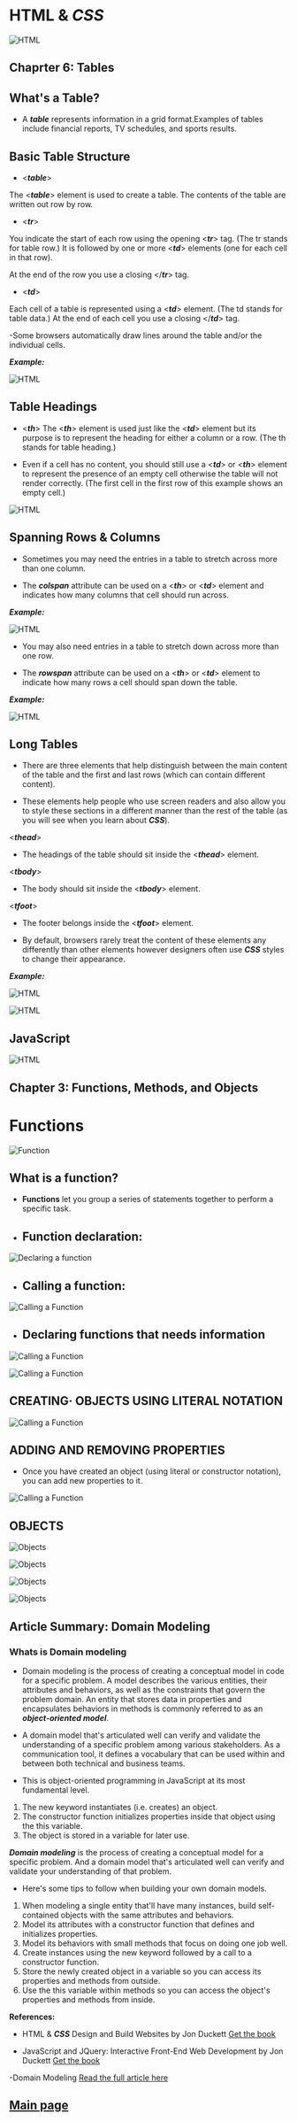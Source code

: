 # HTML & ***CSS***

![HTML](Images201/html2.png)

## Chaprter 6: Tables

## What's a Table?

- A ***table*** represents information in a grid format.Examples of tables include financial reports, TV schedules, and sports results.

## Basic Table Structure

- <***table***>

The <***table***> element is used to create a table. The contents of the table are written out row by row.

- <***tr***>

You indicate the start of each row using the opening <***tr***> tag. (The tr stands for table row.) It is followed by one or more <***td***> elements (one for each cell in that row).

At the end of the row you use a
closing </***tr***> tag.

- <***td***>

Each cell of a table is represented using a <***td***> element. (The td stands for table data.) At the end of each cell you use a closing </***td***> tag.

-Some browsers automatically draw lines around the table and/or the individual cells.

***Example:***

![HTML](Images201/tables1.png)

## Table Headings

- <***th***>
The <***th***> element is used just like the <***td***> element but its purpose is to represent the heading for either a column or a row. (The th stands for table heading.)

- Even if a cell has no content, you should still use a <***td***> or <***th***> element to represent the presence of an empty cell otherwise the table will not render correctly. (The first cell in the first row of this example shows an empty cell.)

![HTML](Images201/tables2.png)

## Spanning Rows & Columns

- Sometimes you may need the entries in a table to stretch across more than one column.

- The ***colspan*** attribute can be used on a <***th***> or <***td***> element and indicates how many columns that cell should run across.

***Example:***

![HTML](Images201/tables3.png)

- You may also need entries in a table to stretch down across more than one row.

- The ***rowspan*** attribute can be used on a <***th***> or <***td***> element to indicate how many rows a cell should span down the table.

***Example:***

![HTML](Images201/tables4.png)

## Long Tables

- There are three elements that help distinguish between the main content of the table and the first and last rows (which can contain different content).

- These elements help people who use screen readers and also allow you to style these sections in a different manner than the rest of the table (as you will see when you learn about ***CSS***).

<***thead***>

- The headings of the table should sit inside the <***thead***> element.

<***tbody***>

- The body should sit inside the <***tbody***> element.

<***tfoot***>

- The footer belongs inside the <***tfoot***> element.

- By default, browsers rarely treat the content of these elements any differently than other elements however designers often use ***CSS*** styles to change their appearance.

***Example:***

![HTML](Images201/tables5.png)

![HTML](Images201/tables6.png)

## JavaScript

![HTML](Images201/js.png)

## Chapter 3: Functions, Methods, and Objects

# Functions

![Function](../Images/function.gif)

## What is a function?

- **Functions** let you group a series of statements together to perform a
specific task.

- ## **Function declaration:**

![Declaring a function](../Images/functionwrite.jpg)


- ## **Calling a function:**


![Calling a Function](../Images/callingfunction.png)


- ## **Declaring functions that needs information**

![Calling a Function](Images201/functions1.png)

![Calling a Function](Images201/functions2.png)

## CREATING· OBJECTS USING LITERAL NOTATION

![Calling a Function](Images201/functions3.png)

## ADDING AND REMOVING PROPERTIES

- Once you have created an object (using literal or constructor notation), you can add new properties to it.

![Calling a Function](Images201/functions4.png)

## OBJECTS

![Objects](Images201/objects1.png)

![Objects](Images201/objects2.png)

![Objects](Images201/objects3.png)

![Objects](Images201/objects4.png)

## Article Summary: Domain Modeling

### Whats is Domain modeling

- Domain modeling is the process of creating a conceptual model in code for a specific problem. A model describes the various entities, their attributes and behaviors, as well as the constraints that govern the problem domain. An entity that stores data in properties and encapsulates behaviors in methods is commonly referred to as an ***object-oriented model***.

- A domain model that's articulated well can verify and validate the understanding of a specific problem among various stakeholders. As a communication tool, it defines a vocabulary that can be used within and between both technical and business teams.

- This is object-oriented programming in JavaScript at its most fundamental level.

1. The new keyword instantiates (i.e. creates) an object.
2. The constructor function initializes properties inside that object using the this variable.
3. The object is stored in a variable for later use.

***Domain modeling*** is the process of creating a conceptual model for a specific problem. And a domain model that's articulated well can verify and validate your understanding of that problem.

- Here's some tips to follow when building your own domain models.

1. When modeling a single entity that'll have many instances, build self-contained objects with the same attributes and behaviors.
2. Model its attributes with a constructor function that defines and initializes properties.
3. Model its behaviors with small methods that focus on doing one job well.
4. Create instances using the new keyword followed by a call to a constructor function.
5. Store the newly created object in a variable so you can access its properties and methods from outside.
6. Use the this variable within methods so you can access the object's properties and methods from inside.

**References:**

- HTML & ***CSS*** Design and Build Websites
by Jon Duckett [Get the book](https://www.amazon.com/HTML-***CSS***-Design-Build-Websites/dp/1118008189)

- JavaScript and JQuery: Interactive Front-End Web Development
by Jon Duckett [Get the book](https://www.amazon.com/JavaScript-JQuery-Interactive-Front-End-Development/dp/1118531647)

-Domain Modeling [Read the full article here](https://github.com/codefellows/domain_modeling#domain-modeling)

## [Main page](https://amjadmesmar.github.io/reading-notes/)
